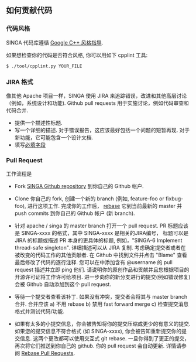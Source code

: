 ## 如何贡献代码


### 代码风格

SINGA 代码库遵循 [Google C++ 风格指导](http://google-styleguide.googlecode.com/svn/trunk/cppguide.xml).

如果想检查你的代码是否符合风格, 你可以用如下 cpplint 工具:

    $ ./tool/cpplint.py YOUR_FILE


### JIRA 格式

像其他 Apache 项目一样，SINGA 使用 JIRA 来追踪错误，改进和其他高层讨论（例如，系统设计和功能). 
Github pull requests 用于实施讨论，例如代码审查和代码合并.

* 提供一个描述性标题.
* 写一个详细的描述. 对于错误报告，这应该最好包括一个问题的短暂再现. 对于新功能，它可能包含一个设计文档.
* 填写[必填字段](https://cwiki.apache.org/confluence/display/SPARK/Contributing+to+Spark#ContributingtoSpark-JIRA)

### Pull Request

工作流程是

* Fork [SINGA Github repository](https://github.com/apache/singa) 到你自己的 Github 帐户.

* Clone 你自己的 fork, 创建一个新的 branch (例如, feature-foo or fixbug-foo),
 进行这项工作. 完成你的工作后，
 [rebase](https://git-scm.com/book/en/v2/Git-Branching-Rebasing) 
它到当前最新的 master 并 push commits 到你自己的 Github 帐户 (新 branch).

* 针对 apache / singa 的 master branch 打开一个 pull request.
PR 标题应该是 SINGA-xxxx 的格式，其中 SINGA-xxxx 是相关的JIRA编号，
标题可以是 JIRA 的标题或描述 PR 本身的更具体的标题, 例如，"SINGA-6 Implement thread-safe singleton". 
详细描述可以从 JIRA 复制.
考虑确定提交者或者在被改变的代码工作的其他贡献者. 在 Github 中找到文件并点击 "Blame" 查看最后修改了代码的逐行注释. 您可以在中添加含有 @username 的 pull request 描述并立即 ping 他们.
请说明你的原创作品和贡献并且您根据项目的开源许可证将工作许可给项目. 
进一步向你的新分支进行的提交(例如错误修复)会被 Github 自动添加到这个 pull request.

* 等待一个提交者查看该补丁. 如果没有冲突，提交者会将其与 master branch 合并. 
合并应该 a) 不用 rebase b) 禁用 fast forward merge c) 检查提交消息格式并测试代码/功能.

* 如果有太多的小提交信息，你会被告知将你的提交压缩成更少的有意义的提交. 
如果您的提交信息不符合格式 (如 SINGA-xxxx), 你会被告知重新提交你的提交信息. 
这两个更改都可以使用交互式 git rebase. 一旦你得到了更正的提交，
再次将它们推送到你自己的 github. 你的 pull request 会自动更新. 
详情请参阅 [Rebase Pull Requests](https://github.com/edx/edx-platform/wiki/How-to-Rebase-a-Pull-Request).
